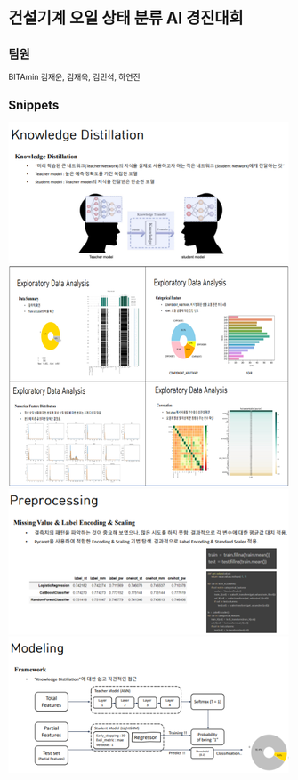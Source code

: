 # 건설기계 오일 상태 분류 AI 경진대회

## 팀원
BITAmin
김재윤, 김재욱, 김민석, 하연진

## Snippets
<img src=./imgs/1.png />
<img src=./imgs/2.png width="700" height="400" />
<img src=./imgs/3.png />
<img src=./imgs/4.png />
